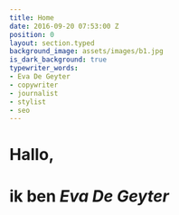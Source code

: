 ```yaml
---
title: Home
date: 2016-09-20 07:53:00 Z
position: 0
layout: section.typed
background_image: assets/images/b1.jpg
is_dark_background: true
typewriter_words:
- Eva De Geyter
- copywriter
- journalist
- stylist
- seo
---
```


# Hallo,
# ik ben <i id="typed">Eva De Geyter</i>